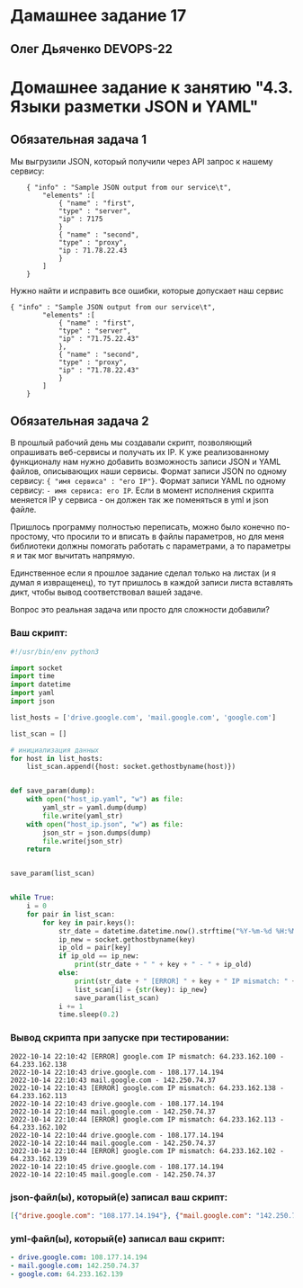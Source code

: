 # Дамашнее задание 17

## Олег Дьяченко DEVOPS-22


# Домашнее задание к занятию "4.3. Языки разметки JSON и YAML"


## Обязательная задача 1
Мы выгрузили JSON, который получили через API запрос к нашему сервису:
```
    { "info" : "Sample JSON output from our service\t",
        "elements" :[
            { "name" : "first",
            "type" : "server",
            "ip" : 7175 
            }
            { "name" : "second",
            "type" : "proxy",
            "ip : 71.78.22.43
            }
        ]
    }
```
  Нужно найти и исправить все ошибки, которые допускает наш сервис
```
{ "info" : "Sample JSON output from our service\t",
        "elements" :[
            { "name" : "first",
            "type" : "server",
            "ip" : "71.75.22.43"
            },
            { "name" : "second",
            "type" : "proxy",
            "ip" : "71.78.22.43"
            }
        ]
    }
```

## Обязательная задача 2
В прошлый рабочий день мы создавали скрипт, позволяющий опрашивать веб-сервисы и получать их IP. К уже реализованному функционалу нам нужно добавить возможность записи JSON и YAML файлов, описывающих наши сервисы. Формат записи JSON по одному сервису: `{ "имя сервиса" : "его IP"}`. Формат записи YAML по одному сервису: `- имя сервиса: его IP`. Если в момент исполнения скрипта меняется IP у сервиса - он должен так же поменяться в yml и json файле.

Пришлось программу полностью переписать, можно было конечно по-простому, что просили то и вписать в файлы параметров, но для меня библиотеки должны помогать работать с параметрами, а то параметры я и так мог вычитать напрямую.

Единственное если я прошлое задание сделал только на листах (и я думал я извращенец), то тут пришлось в каждой записи листа вставлять дикт, чтобы вывод соответствовал вашей задаче.

Вопрос это реальная задача или просто для сложности добавили?

### Ваш скрипт:
```python
#!/usr/bin/env python3

import socket
import time
import datetime
import yaml
import json

list_hosts = ['drive.google.com', 'mail.google.com', 'google.com']

list_scan = []

# инициализация данных
for host in list_hosts:
    list_scan.append({host: socket.gethostbyname(host)})


def save_param(dump):
    with open("host_ip.yaml", "w") as file:
        yaml_str = yaml.dump(dump)
        file.write(yaml_str)
    with open("host_ip.json", "w") as file:
        json_str = json.dumps(dump)
        file.write(json_str)
    return


save_param(list_scan)


while True:
    i = 0
    for pair in list_scan:
        for key in pair.keys():
            str_date = datetime.datetime.now().strftime("%Y-%m-%d %H:%M:%S")
            ip_new = socket.gethostbyname(key)
            ip_old = pair[key]
            if ip_old == ip_new:
                print(str_date + " " + key + " - " + ip_old)
            else:
                print(str_date + " [ERROR] " + key + " IP mismatch: " + ip_old + " - " + ip_new)
                list_scan[i] = {str(key): ip_new}
                save_param(list_scan)
            i += 1
            time.sleep(0.2)

```

### Вывод скрипта при запуске при тестировании:
```
2022-10-14 22:10:42 [ERROR] google.com IP mismatch: 64.233.162.100 - 64.233.162.138
2022-10-14 22:10:43 drive.google.com - 108.177.14.194
2022-10-14 22:10:43 mail.google.com - 142.250.74.37
2022-10-14 22:10:43 [ERROR] google.com IP mismatch: 64.233.162.138 - 64.233.162.113
2022-10-14 22:10:43 drive.google.com - 108.177.14.194
2022-10-14 22:10:44 mail.google.com - 142.250.74.37
2022-10-14 22:10:44 [ERROR] google.com IP mismatch: 64.233.162.113 - 64.233.162.102
2022-10-14 22:10:44 drive.google.com - 108.177.14.194
2022-10-14 22:10:44 mail.google.com - 142.250.74.37
2022-10-14 22:10:44 [ERROR] google.com IP mismatch: 64.233.162.102 - 64.233.162.139
2022-10-14 22:10:45 drive.google.com - 108.177.14.194
2022-10-14 22:10:45 mail.google.com - 142.250.74.37
```

### json-файл(ы), который(е) записал ваш скрипт:
```json
[{"drive.google.com": "108.177.14.194"}, {"mail.google.com": "142.250.74.37"}, {"google.com": "64.233.162.139"}]
```

### yml-файл(ы), который(е) записал ваш скрипт:
```yaml
- drive.google.com: 108.177.14.194
- mail.google.com: 142.250.74.37
- google.com: 64.233.162.139
```
